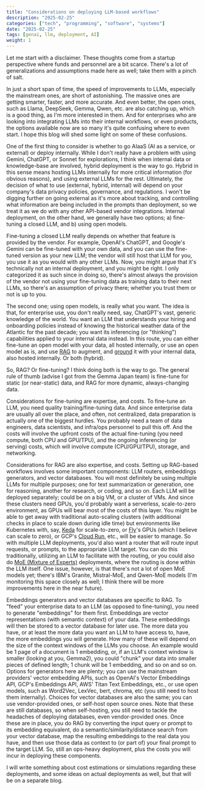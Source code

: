 ```yaml
---
title: "Considerations on deploying LLM-based workflows"
description: "2025-02-25"
categories: ["tech", "programming", "software", "systems"]
date: "2025-02-25"
tags: [genai, llm, deployment, AI]
weight: 1
---
```


Let me start with a disclaimer. These thoughts come from a startup perspective where funds and personnel are a bit scarce. There's a lot of generalizations and assumptions made here as well; take them with a pinch of salt.

In just a short span of time, the speed of improvements to LLMs, especially the mainstream ones, are short of astonishing. The massive ones are getting smarter, faster, and more accurate. And even better, the open ones, such as Llama, DeepSeek, Gemma, Qwen, etc. are also catching up, which is a good thing, as I'm more interested in them. And for enterprises who are looking into integrating LLMs into their internal workflows, or even products, the options available now are so many it's quite confusing where to even start. I hope this blog will shed some light on some of these confusions.

One of the first thing to consider is whether to go AIaaS (AI as a service, or external) or deploy internally. While I don't really have a problem with using Gemini, ChatGPT, or Sonnet for explorations, I think when internal data or knowledge-base are involved, hybrid deployment is the way to go. Hybrid in this sense means hosting LLMs internally for more critical information (for obvious reasons), and using external LLMs for the rest. Ultimately, the decision of what to use (external, hybrid, internal) will depend on your company's data privacy policies, governance, and regulations. I won't be digging further on going external as it's more about tracking, and controlling what information are being included in the prompts than deployment, so we treat it as we do with any other API-based vendor integrations. Internal deployment, on the other hand, we generally have two options; a) fine-tuning a closed LLM, and b) using open models.

Fine-tuning a closed LLM really depends on whether that feature is provided by the vendor. For example, OpenAI's ChatGPT, and Google's Gemini can be fine-tuned with your own data, and you can use the fine-tuned version as your new LLM; the vendor will still host that LLM for you, you use it as you would with any other LLMs. Now, you might argue that it's technically not an internal deployment, and you might be right. I only categorized it as such since in doing so, there's almost always the provision of the vendor not using your fine-tuning data as training data to their next LLMs, so there's an assumption of privacy there; whether you trust them or not is up to you.

The second one; using open models, is really what you want. The idea is that, for enterprise use, you don't really need, say, ChatGPT's vast, generic knowledge of the world. You want an LLM that understands your hiring and onboarding policies instead of knowing the historical weather data of the Atlantic for the past decade; you want its inferencing (or "thinking") capabilities applied to your internal data instead. In this route, you can either fine-tune an open model with your data, all hosted internally, or use an open model as is, and use [RAG](https://aws.amazon.com/what-is/retrieval-augmented-generation/) to augment, and [ground](https://techcommunity.microsoft.com/blog/azuredevcommunityblog/why-and-how-to-ground-a-large-language-models-using-your-data-rag/4152064) it with your internal data, also hosted internally. Or both (hybrid).

So, RAG? Or fine-tuning? I think doing both is the way to go. The general rule of thumb (advise I got from the Gemma Japan team) is fine-tune for static (or near-static) data, and RAG for more dynamic, always-changing data.

Considerations for fine-tuning are expertise, and costs. To fine-tune an LLM, you need quality training/fine-tuning data. And since enterprise data are usually all over the place, and often, not centralized, data preparation is actually one of the biggest hurdles. You probably need a team of data engineers, data scientists, and infra/ops personnel to pull this off. And the costs will involve the upfront costs of the actual fine-tuning (you need compute, both CPU and GPU/TPU), and the ongoing inferencing (or serving) costs, which will involve compute (CPU/GPU/TPU), storage, and networking.

Considerations for RAG are also expertise, and costs. Setting up RAG-based workflows involves some important components: LLM routers, embeddings generators, and vector databases. You will most definitely be using multiple LLMs for multiple purposes; one for text summarization or generation, one for reasoning, another for research, or coding, and so on. Each LLM will be deployed separately; could be on a big VM, or a cluster of VMs. And since these clusters need GPUs, you'd probably want a serverless, scale-to-zero environment, as GPUs will bear most of the costs of this layer. You might be able to get away with traditional auto-scaling clusters (with additional checks in place to scale down during idle time) but environments like Kubernetes with, say, [Keda](https://keda.sh/) for scale-to-zero, or [Fly](https://fly.io/)'s GPUs (which I believe can scale to zero), or GCP's [Cloud Run](https://cloud.google.com/blog/products/application-development/run-your-ai-inference-applications-on-cloud-run-with-nvidia-gpus), etc., will be easier to manage. So with multiple LLM deployments, you'd also want a router that will route input requests, or prompts, to the appropriate LLM target. You can do this traditionally, utilizing an LLM to facilitate with the routing, or you could also do [MoE (Mixture of Experts)](https://developer.nvidia.com/blog/applying-mixture-of-experts-in-llm-architectures/) deployments, where the routing is done within the LLM itself. One issue, however, is that there's not a lot of open MoE models yet; there's IBM's Granite, Mistral-MoE, and Qwen-MoE models (I'm monitoring this space closely as well; I think there will be more improvements here in the near future).

Embeddings generators and vector databases are specific to RAG. To "feed" your enterprise data to an LLM (as opposed to fine-tuning), you need to generate "embeddings" for them first. Embeddings are vector representations (with semantic context) of your data. These embeddings will then be stored to a vector database for later use. The more data you have, or at least the more data you want an LLM to have access to, have, the more embeddings you will generate. How many of these will depend on the size of the context windows of the LLMs you choose. An example would be 1 page of a document is 1 embedding, or, if an LLM's context window is smaller (looking at you, Gemma2), you could "chunk" your data into smaller pieces of defined length; 1 chunk will be 1 embedding, and so on and so on. Options for generators here are plenty; you can use the mainstream providers' vector embedding APIs, such as OpenAI's Vector Embeddings API, GCP's Embeddings API, AWS' Titan Text Embeddings, etc., or use open models, such as Word2Vec, LexVec, bert, chroma, etc (you still need to host them internally). Choices for vector databases are also the same; you can use vendor-provided ones, or self-host open source ones. Note that these are still databases, so when self-hosting, you still need to tackle the headaches of deploying databases, even vendor-provided ones. Once these are in place, you do RAG by converting the input query or prompt to its embedding equivalent, do a semantic/similarity/distance search from your vector database, map the resulting embeddings to the real data you have, and then use those data as context to (or part of) your final prompt to the target LLM. So, still an ops-heavy deployment, plus the costs you will incur in deploying these components.

I will write something about cost estimations or simulations regarding these deployments, and some ideas on actual deployments as well, but that will be on a separate blog.

<br>
